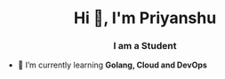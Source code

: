 <h1 align="center">Hi 👋, I'm Priyanshu</h1>
<h3 align="center">I am a Student</h3>

- 🌱 I’m currently learning **Golang, Cloud and DevOps**
